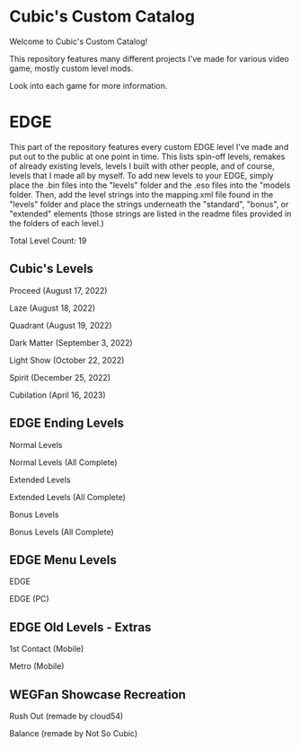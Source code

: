# Cubic's Custom Catalog
Welcome to Cubic's Custom Catalog! 

This repository features many different projects I've made for various video game, mostly custom level mods.

Look into each game for more information.

# EDGE
This part of the repository features every custom EDGE level I've made and put out to the public at one point in time. This lists spin-off levels, remakes of already existing levels, levels I built with other people, and of course, levels that I made all by myself. To add new levels to your EDGE, simply place the .bin files into the "levels" folder and the .eso files into the "models folder. Then, add the level strings into the mapping.xml file found in the "levels" folder and place the strings underneath the "standard", "bonus", or "extended" elements (those strings are listed in the readme files provided in the folders of each level.)

Total Level Count: 19

## Cubic's Levels
Proceed (August 17, 2022)

Laze (August 18, 2022)

Quadrant (August 19, 2022)

Dark Matter (September 3, 2022)

Light Show (October 22, 2022)

Spirit (December 25, 2022)

Cubilation (April 16, 2023)

## EDGE Ending Levels
Normal Levels

Normal Levels (All Complete)

Extended Levels

Extended Levels (All Complete)

Bonus Levels

Bonus Levels (All Complete)

## EDGE Menu Levels
EDGE

EDGE (PC)

## EDGE Old Levels - Extras
1st Contact (Mobile)

Metro (Mobile)

## WEGFan Showcase Recreation
Rush Out (remade by cloud54)

Balance (remade by Not So Cubic)
